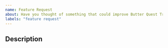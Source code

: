 ```yaml
---
name: Feature Request
about: Have you thought of something that could improve Butter Quest Tracker? Let us know all about!
labels: "feature request"
---
```


## Description

<!-- Explain in detail what the kind of changes or additional functionality you'd suggest. -->